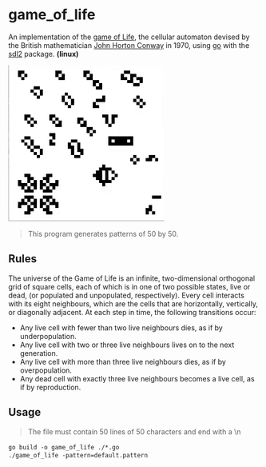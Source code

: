 # game_of_life

An implementation of the [game of Life](https://en.wikipedia.org/wiki/Conway%27s_Game_of_Life), the cellular automaton devised by the British mathematician [John Horton Conway](https://en.wikipedia.org/wiki/John_Horton_Conway) in 1970, using [go](https://golang.org/) with the [sdl2](https://github.com/veandco/go-sdl2) package. __(linux)__

![Recordit GIF](https://github.com/trixky/game_of_life/blob/main/.demo/demo.gif)

> This program generates patterns of 50 by 50.

## Rules

The universe of the Game of Life is an infinite, two-dimensional orthogonal grid of square cells, each of which is in one of two possible states, live or dead, (or populated and unpopulated, respectively). Every cell interacts with its eight neighbours, which are the cells that are horizontally, vertically, or diagonally adjacent. At each step in time, the following transitions occur:

- Any live cell with fewer than two live neighbours dies, as if by underpopulation.
- Any live cell with two or three live neighbours lives on to the next generation.
- Any live cell with more than three live neighbours dies, as if by overpopulation.
- Any dead cell with exactly three live neighbours becomes a live cell, as if by reproduction.


## Usage

> The file must contain 50 lines of 50 characters and end with a \n

```
go build -o game_of_life ./*.go
./game_of_life -pattern=default.pattern
```
